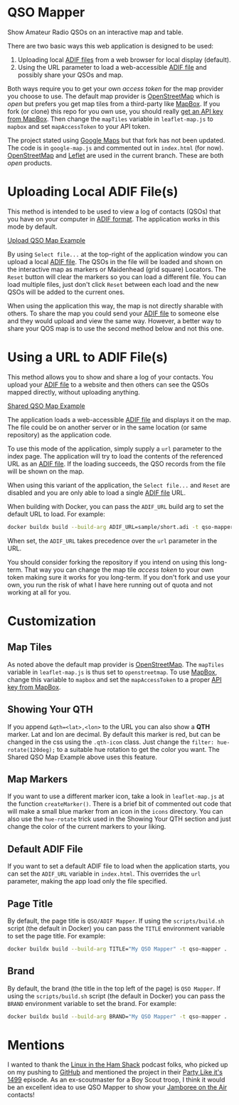 # QSO Mapper

Show Amateur Radio QSOs on an interactive map and table.

There are two basic ways this web application is designed to be used:

1. Uploading local [ADIF files][adif] from a web browser for local display (default).
2. Using the URL parameter to load a web-accessible [ADIF file][adif] and possibly share your QSOs and map.

Both ways require you to get your own *access token* for the map provider you choose to use. The default map provider is [OpenStreetMap][osm] which is *open* but prefers you get map tiles from a third-party like [MapBox](http://mapbox.com). If you fork (or clone) this repo for you own use, you should really [get an API key from MapBox](https://www.mapbox.com/studio/account/tokens/). Then change the `mapTiles` variable in `leaflet-map.js` to `mapbox` and set `mapAccessToken` to your API token.

The project stated using [Google Maps][gmaps] but that fork has not been updated. The code is in `google-map.js` and commented out in `index.html` (for now). [OpenStreetMap][osm] and [Leflet][leaflet] are used in the current branch. These are both *open* products.

# Uploading Local ADIF File(s)

This method is intended to be used to view a log of contacts (QSOs) that you have on your computer in [ADIF format][adif]. The application works in this mode by default.

   [Upload QSO Map Example](https://stephenhouser.com/qso-mapper)

By using `Select file...` at the top-right of the application window you can upload a local [ADIF file][adif]. The QSOs in the file will be loaded and shown on the interactive map as markers or Maidenhead (grid square) Locators. The `Reset` button will clear the markers so you can load a different file. You can load multiple files, just don't click `Reset` between each load and the new QSOs will be added to the current ones.

When using the application this way, the map is not directly sharable with others. To share the map you could send your [ADIF file][adif] to someone else and they would upload and view the same way. However, a better way to share your QOS map is to use the second method below and not this one.

# Using a URL to ADIF File(s)

This method allows you to show and share a log of your contacts. You upload your [ADIF file][adif] to a website and then others can see the QSOs mapped directly, without uploading anything.

   [Shared QSO Map Example](https://stephenhouser.com/qso-mapper?url=sample/short.adi&qth=43.86,-70.55)

The application loads a web-accessible [ADIF file][adif] and displays it on the map. The file could be on another server or in the same location (or same repository) as the application code.

To use this mode of the application, simply supply a `url` parameter to the index page. The application will try to load the contents of the referenced URL as an [ADIF file][adif]. If the loading succeeds, the QSO records from the file will be shown on the map. 

When using this variant of the application, the `Select file...` and `Reset` are disabled and you are only able to load a single [ADIF file][adif] URL.

When building with Docker, you can pass the `ADIF_URL` build arg to set the default URL to load. For example:

```bash
docker buildx build --build-arg ADIF_URL=sample/short.adi -t qso-mapper .
```

When set, the `ADIF_URL` takes precedence over the `url` parameter in the URL.

You should consider forking the repository if you intend on using this long-term. That way you can change the map tile *access token* to your own token making sure it works for you long-term. If you don't fork and use your own, you run the risk of what I have here running out of quota and not working at all for you.

# Customization

## Map Tiles

As noted above the default map provider is [OpenStreetMap][osm]. The `mapTiles` variable in `leaflet-map.js` is thus set to `openstreetmap`. To use [MapBox](http://mapbox.com), change this variable to `mapbox` and set the `mapAccessToken` to a proper [API key from MapBox](https://www.mapbox.com/studio/account/tokens/).

## Showing Your QTH

If you append `&qth=<lat>,<lon>` to the URL you can also show a **QTH** marker. Lat and lon are decimal. By default this marker is red, but can be changed in the css using the `.qth-icon` class. Just change the `filter: hue-rotate(120deg);` to a suitable hue rotation to get the color you want. The Shared QSO Map Example above uses this feature.

## Map Markers 

If you want to use a different marker icon, take a look in `leaflet-map.js` at the function `createMarker()`. There is a brief bit of commented out code that will make a small blue marker from an icon in the `icons` directory. You can also use the `hue-rotate` trick used in the Showing Your QTH section and just change the color of the current markers to your liking.

## Default ADIF File

If you want to set a default ADIF file to load when the application starts, you can set the `ADIF_URL` variable in `index.html`. This overrides the `url` parameter, making the app load only the file specified.

## Page Title

By default, the page title is `QSO/ADIF Mapper`. If using the `scripts/build.sh` script (the default in Docker) you can pass the `TITLE` environment variable to set the page title. For example:

```bash
docker buildx build --build-arg TITLE="My QSO Mapper" -t qso-mapper .
```

## Brand

By default, the brand (the title in the top left of the page) is `QSO Mapper`. If using the `scripts/build.sh` script (the default in Docker) you can pass the `BRAND` environment variable to set the brand. For example:

```bash
docker buildx build --build-arg BRAND="My QSO Mapper" -t qso-mapper .
```

# Mentions

I wanted to thank the [Linux in the Ham Shack](http://lhspodcast.info) podcast folks, who picked up on my pushing to [GitHub](https://github.com) and mentioned the project in their [Party Like it's 1499](http://lhspodcast.info/2018/10/lhs-episode-251-party-like-its-1499/comment-page-1/#comment-689046) episode. As an ex-scoutmaster for a Boy Scout troop, I think it would be an excellent idea to use QSO Mapper to show your [Jamboree on the Air](https://www.scouting.org/jota/) contacts!

  [adif]: http://adif.org
  [osm]: https://www.openstreetmap.org
  [leaflet]: https://leafletjs.com
  [gmaps]: https://maps.google.com
